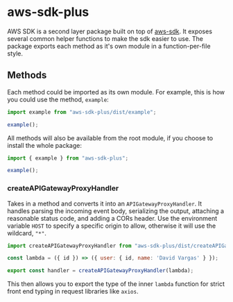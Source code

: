 # aws-sdk-plus

AWS SDK is a second layer package built on top of [aws-sdk](https://www.npmjs.com/package/aws-sdk). It exposes several common helper functions to make the sdk easier to use. The package exports each method as it's own module in a function-per-file style.

## Methods

Each method could be imported as its own module. For example, this is how you could use the method, `example`:

```javascript
import example from "aws-sdk-plus/dist/example";

example();
```

All methods will also be available from the root module, if you choose to install the whole package:

```javascript
import { example } from "aws-sdk-plus";

example();
```

### createAPIGatewayProxyHandler

Takes in a method and converts it into an `APIGatewayProxyHandler`. It handles parsing the incoming event body, serializing the output, attaching a reasonable status code, and adding a CORs header. Use the environment variable `HOST` to specify a specific origin to allow, otherwise it will use the wildcard, `"*"`.

```javascript
import createAPIGatewayProxyHandler from "aws-sdk-plus/dist/createAPIGatewayProxyHandler";

const lambda = ({ id }) => ({ user: { id, name: 'David Vargas' } });

export const handler = createAPIGatewayProxyHandler(lambda);
```

This then allows you to export the type of the inner `lambda` function for strict front end typing in request libraries like `axios`.
